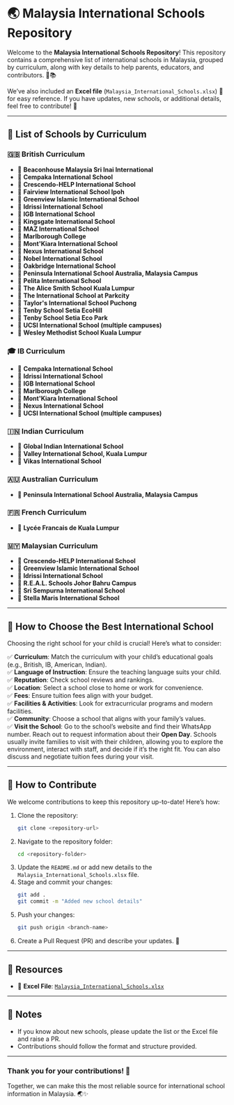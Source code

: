 # 🌏 Malaysia International Schools Repository

Welcome to the **Malaysia International Schools Repository**! This repository contains a comprehensive list of international schools in Malaysia, grouped by curriculum, along with key details to help parents, educators, and contributors. 🏫📚

We’ve also included an **Excel file** (`Malaysia_International_Schools.xlsx`) 📑 for easy reference. If you have updates, new schools, or additional details, feel free to contribute! 🚀

---

## 🏫 List of Schools by Curriculum

### 🇬🇧 British Curriculum
- 🏫 **Beaconhouse Malaysia Sri Inai International**
- 🏫 **Cempaka International School**
- 🏫 **Crescendo-HELP International School**
- 🏫 **Fairview International School Ipoh**
- 🏫 **Greenview Islamic International School**
- 🏫 **Idrissi International School**
- 🏫 **IGB International School**
- 🏫 **Kingsgate International School**
- 🏫 **MAZ International School**
- 🏫 **Marlborough College**
- 🏫 **Mont'Kiara International School**
- 🏫 **Nexus International School**
- 🏫 **Nobel International School**
- 🏫 **Oakbridge International School**
- 🏫 **Peninsula International School Australia, Malaysia Campus**
- 🏫 **Pelita International School**
- 🏫 **The Alice Smith School Kuala Lumpur**
- 🏫 **The International School at Parkcity**
- 🏫 **Taylor's International School Puchong**
- 🏫 **Tenby School Setia EcoHill**
- 🏫 **Tenby School Setia Eco Park**
- 🏫 **UCSI International School (multiple campuses)**
- 🏫 **Wesley Methodist School Kuala Lumpur**

### 🎓 IB Curriculum
- 🏫 **Cempaka International School**
- 🏫 **Idrissi International School**
- 🏫 **IGB International School**
- 🏫 **Marlborough College**
- 🏫 **Mont'Kiara International School**
- 🏫 **Nexus International School**
- 🏫 **UCSI International School (multiple campuses)**

### 🇮🇳 Indian Curriculum
- 🏫 **Global Indian International School**  
- 🏫 **Valley International School, Kuala Lumpur**  
- 🏫 **Vikas International School**

### 🇦🇺 Australian Curriculum
- 🏫 **Peninsula International School Australia, Malaysia Campus**

### 🇫🇷 French Curriculum
- 🏫 **Lycée Francais de Kuala Lumpur**

### 🇲🇾 Malaysian Curriculum
- 🏫 **Crescendo-HELP International School**
- 🏫 **Greenview Islamic International School**
- 🏫 **Idrissi International School**
- 🏫 **R.E.A.L. Schools Johor Bahru Campus**
- 🏫 **Sri Sempurna International School**
- 🏫 **Stella Maris International School**

---

## 🌟 How to Choose the Best International School

Choosing the right school for your child is crucial! Here’s what to consider:  

✅ **Curriculum**: Match the curriculum with your child’s educational goals (e.g., British, IB, American, Indian).  
✅ **Language of Instruction**: Ensure the teaching language suits your child.  
✅ **Reputation**: Check school reviews and rankings.  
✅ **Location**: Select a school close to home or work for convenience.  
✅ **Fees**: Ensure tuition fees align with your budget.  
✅ **Facilities & Activities**: Look for extracurricular programs and modern facilities.  
✅ **Community**: Choose a school that aligns with your family’s values.  
✅ **Visit the School**: Go to the school’s website and find their WhatsApp number. Reach out to request information about their **Open Day**. Schools usually invite families to visit with their children, allowing you to explore the environment, interact with staff, and decide if it’s the right fit. You can also discuss and negotiate tuition fees during your visit.  

---

## 🚀 How to Contribute

We welcome contributions to keep this repository up-to-date! Here’s how:  

1. Clone the repository:  
   ```bash
   git clone <repository-url>
   ```  
2. Navigate to the repository folder:  
   ```bash
   cd <repository-folder>
   ```  
3. Update the `README.md` or add new details to the `Malaysia_International_Schools.xlsx` file.  
4. Stage and commit your changes:  
   ```bash
   git add .
   git commit -m "Added new school details"
   ```  
5. Push your changes:  
   ```bash
   git push origin <branch-name>
   ```  
6. Create a Pull Request (PR) and describe your updates. 🎉  

---

## 📂 Resources

- 📑 **Excel File**: [`Malaysia_International_Schools.xlsx`](./Malaysia_International_Schools.xlsx)  

---

## 📝 Notes

- If you know about new schools, please update the list or the Excel file and raise a PR.  
- Contributions should follow the format and structure provided.  

---

### Thank you for your contributions! 🙌  
Together, we can make this the most reliable source for international school information in Malaysia. 🌏✨
